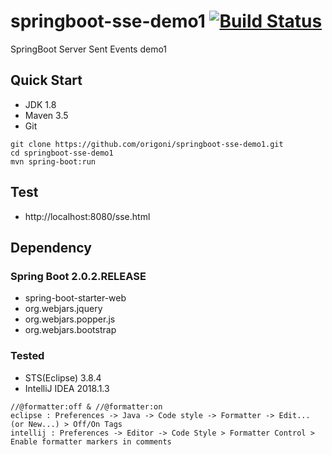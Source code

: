 # springboot-sse-demo1 [![Build Status](https://travis-ci.org/origoni/springboot-sse-demo1.svg?branch=master)](https://travis-ci.org/origoni/springboot-sse-demo1)

SpringBoot Server Sent Events demo1


## Quick Start

- JDK 1.8
- Maven 3.5
- Git

```
git clone https://github.com/origoni/springboot-sse-demo1.git
cd springboot-sse-demo1
mvn spring-boot:run
```


## Test
- http://localhost:8080/sse.html


## Dependency

### Spring Boot 2.0.2.RELEASE
- spring-boot-starter-web
- org.webjars.jquery
- org.webjars.popper.js
- org.webjars.bootstrap

### Tested
- STS(Eclipse) 3.8.4
- IntelliJ IDEA 2018.1.3

```
//@formatter:off & //@formatter:on
eclipse : Preferences -> Java -> Code style -> Formatter -> Edit... (or New...) > Off/On Tags
intellij : Preferences -> Editor -> Code Style > Formatter Control > Enable formatter markers in comments
```
